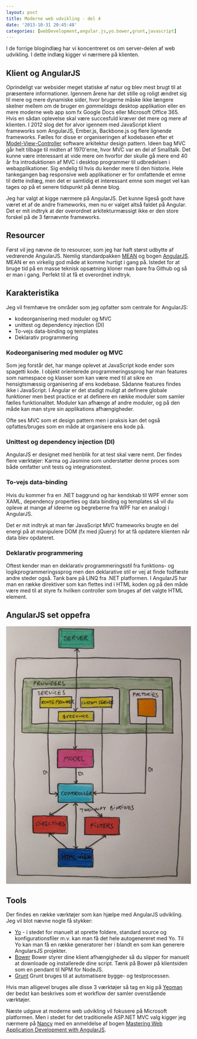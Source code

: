 ```yaml
---
layout: post
title: Moderne web udvikling - del 4
date: '2013-10-31 20:45:48'
categories: [webDevelopment,angular.js,yo.bower,grunt,javascript]
---
```

I de forrige blogindlæg har vi koncentreret os om server-delen af web udvikling. I dette indlæg kigger vi nærmere på klienten. 

<!--more-->

## Klient og AngularJS
Oprindeligt var websider meget statiske af natur og blev mest brugt til at præsentere informationer. Igennem årene har det stille og roligt ændret sig til mere og mere dynamiske sider, hvor brugerne måske ikke længere skelner mellem om de bruger en *gammeldags* desktop applikation eller en mere moderne web app som fx Google Docs eller Microsoft Office 365. Hvis en sådan oplevelse skal være succesfuld kræver det mere og mere af klienten. I 2012 slog det for alvor igennem med JavaScript klient frameworks som AngularJS, Ember.js, Backbone.js og flere lignende frameworks. Fælles for disse er organiseringen af kodebasen efter et [Model-View-Controller](http://en.wikipedia.org/wiki/Model%E2%80%93view%E2%80%93controller) software arkitektur design pattern. Ideen bag MVC går helt tilbage til midten af 1970'erne, hvor MVC var en del af Smalltalk. Det kunne være interessant at vide mere om hvorfor der skulle gå mere end 40 år fra introduktionen af MVC i desktop programmer til udbredelsen i webapplikationer. Sig endelig til hvis du kender mere til den historie. Hele tankegangen bag responsive web applikationer er for omfattende et emne til dette indlæg, men det er samtidig et interessant emne som meget vel kan tages op på et senere tidspunkt på denne blog.

Jeg har valgt at kigge nærmere på AngularJS. Det kunne ligeså godt have været et af de andre frameworks, men nu er valget altså faldet på Angular. Det er mit indtryk at der overordnet arkitekturmæssigt ikke er den store forskel på de 3 førnævnte frameworks.

## Resourcer
Først vil jeg nævne de to resourcer, som jeg har haft størst udbytte af vedrørende AngularJS. Nemlig standardpakken [MEAN](http://www.mean.io) og bogen [AngularJS](http://www.amazon.com/dp/1449344852). MEAN er en virkelig god måde at komme hurtigt i gang på. Istedet for at bruge tid på en masse teknisk opsætning kloner man bare fra Github og så er man i gang. Perfekt til at få et overordnet indtryk.

## Karakteristika
Jeg vil fremhæve tre områder som jeg opfatter som centrale for AngularJS: 

* kodeorganisering med moduler og MVC
* unittest og dependency injection (DI)
* To-vejs data-binding og templates
* Deklarativ programmering

### Kodeorganisering med moduler og MVC
Som jeg forstår det, har mange oplevet at JavaScript kode ender som spagetti kode. I objekt orienterede programmeringssprog har man features som namespace og klasser som kan være med til at sikre en hensigtsmæssig organisering af ens kodebase. Sådanne features findes ikke i JavaScript. I Angular er det stadigt muligt at definere globale funktioner men best practice er at definere en række moduler som samler fælles funktionalitet. Moduler kan afhænge af andre moduler, og på den måde kan man styre sin applikations afhængigheder.

Ofte ses MVC som et design pattern men i praksis kan det også opfattes/bruges som en måde at organisere ens kode på.   

### Unittest og dependency injection (DI)
AngularJS er designet med henblik for at test skal være nemt. Der findes flere værktøjer: Karma og Jasmine som understøtter denne proces som både omfatter unit tests og integrationstest.

### To-vejs data-binding
Hvis du kommer fra en .NET baggrund og har kendskab til WPF emner som XAML, dependency properties og data binding og templates så vil du opleve at mange af ideerne og begreberne fra WPF har en analogi i AngularJS. 

Det er mit indtryk at man før JavaScript MVC frameworks brugte en del energi på at manipulere DOM (fx med jQuery) for at få opdatere klienten når data blev opdateret. 

### Deklarativ programmering
Oftest kender man en deklarativ programmeringsstil fra funktions- og logikprogrammeringssprog men den deklarative stil er vej at finde fodfæste andre steder også. Tank bare på LINQ fra .NET platformen. I AngularJS har man en række direktiver som kan flettes ind i HTML koden og på den måde være med til at styre fx hvilken controller som bruges af det valgte HTML element.
 
## AngularJS set oppefra 
![center](/images/angular.jpg)

## Tools
Der findes en række værktøjer som kan hjælpe med AngularJS udvikling. Jeg vil blot nævne nogle få stykker:

* [Yo](https://github.com/yeoman/yo) - i stedet for manuelt at oprette foldere, standard source og konfigurationsfiler m.v. kan man få det hele autogenereret med Yo. Til Yo kan man få en række generatorer her i blandt en som kan generere AngularsJS projekter. 
* [Bower](http://bower.io/) Bower styrer dine klient afhængigheder så du slipper for manuelt at downloade og installerede dine script. Tænk på Bower på klientsiden som en pendant til NPM for NodeJS.  
* [Grunt](http://gruntjs.com/) Grunt bruges til at automatisere bygge- og testprocessen.

Hvis man alligevel bruges alle disse 3 værktøjer så tag en kig på [Yeoman](http://gruntjs.com/) der bedst kan beskrives som et workflow der samler ovenstående værktøjer.

Næste udgave at moderne web udvikling vil fokusere på Microsoft platformen. Men i stedet for det traditionelle ASP.NET MVC valg kigger jeg nærmere på [Nancy](http://nancyfx.org/) med en anmeldelse af bogen [Mastering Web Application Development with AngularJS](http://www.packtpub.com/angularjs-web-application-development/book).